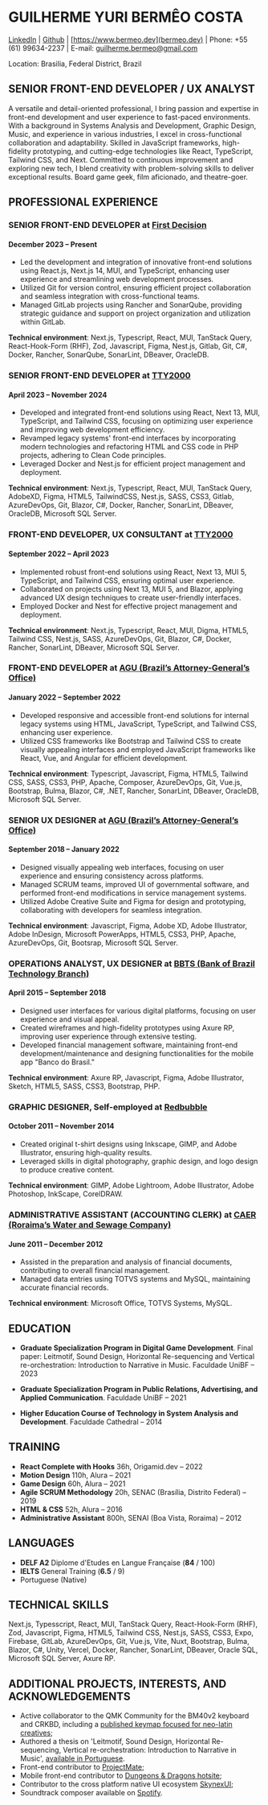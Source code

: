 # GUILHERME YURI BERMÊO COSTA

[LinkedIn](https://www.linkedin.com/in/gmbermeo) | [Github](https://github.com/gmbermeo) | [https://www.bermeo.dev](bermeo.dev) | Phone: +55 (61) 99634-2237 | E-mail: [guilherme.bermeo@gmail.com](mailto:guilherme.bermeo@gmail.com)

Location: Brasilia, Federal District, Brazil

## SENIOR FRONT-END DEVELOPER / UX ANALYST

A versatile and detail-oriented professional, I bring passion and expertise in front-end development and user experience to fast-paced environments. With a background in Systems Analysis and Development, Graphic Design, Music, and experience in various industries, I excel in cross-functional collaboration and adaptability. Skilled in JavaScript frameworks, high-fidelity prototyping, and cutting-edge technologies like React, TypeScript, Tailwind CSS, and Next. Committed to continuous improvement and exploring new tech, I blend creativity with problem-solving skills to deliver exceptional results. Board game geek, film aficionado, and theatre-goer.

## PROFESSIONAL EXPERIENCE

### **SENIOR FRONT-END DEVELOPER** at [First Decision](https://www.firstdecision.com.br)

#### December 2023 – Present

- Led the development and integration of innovative front-end solutions using React.js, Next.js 14, MUI, and TypeScript, enhancing user experience and streamlining web development processes.
- Utilized Git for version control, ensuring efficient project collaboration and seamless integration with cross-functional teams.
- Managed GitLab projects using Rancher and SonarQube, providing strategic guidance and support on project organization and utilization within GitLab.

**Technical environment**: Next.js, Typescript, React, MUI, TanStack Query, React-Hook-Form (RHF), Zod, Javascript, Figma, Nest.js, Gitlab, Git, C#, Docker, Rancher, SonarQube, SonarLint, DBeaver, OracleDB.

### **SENIOR FRONT-END DEVELOPER** at [TTY2000](https://tty2000.com.br)

#### April 2023 – November 2024

- Developed and integrated front-end solutions using React, Next 13, MUI, TypeScript, and Tailwind CSS, focusing on optimizing user experience and improving web development efficiency.
- Revamped legacy systems' front-end interfaces by incorporating modern technologies and refactoring HTML and CSS code in PHP projects, adhering to Clean Code principles.
- Leveraged Docker and Nest.js for efficient project management and deployment.

**Technical environment**: Next.js, Typescript, React, MUI, TanStack Query, AdobeXD, Figma, HTML5, TailwindCSS, Nest.js, SASS, CSS3, Gitlab, AzureDevOps, Git, Blazor, C#, Docker, Rancher, SonarLint, DBeaver, OracleDB, Microsoft SQL Server.

### **FRONT-END DEVELOPER, UX CONSULTANT** at [TTY2000](https://tty2000.com.br)

#### September 2022 – April 2023

- Implemented robust front-end solutions using React, Next 13, MUI 5, TypeScript, and Tailwind CSS, ensuring optimal user experience.
- Collaborated on projects using Next 13, MUI 5, and Blazor, applying advanced UX design techniques to create user-friendly interfaces.
- Employed Docker and Nest for effective project management and deployment.

**Technical environment**: Next.js, Typescript, React, MUI, Digma, HTML5, Tailwind CSS, Nest.js, SASS, AzureDevOps, Git, Blazor, C#, Docker, Rancher, SonarLint, DBeaver, Microsoft SQL Server.

### **FRONT-END DEVELOPER** at [AGU (Brazil’s Attorney-General’s Office)](https://agu.gov.br)

#### January 2022 – September 2022

- Developed responsive and accessible front-end solutions for internal legacy systems using HTML, JavaScript, TypeScript, and Tailwind CSS, enhancing user experience.
- Utilized CSS frameworks like Bootstrap and Tailwind CSS to create visually appealing interfaces and employed JavaScript frameworks like React, Vue, and Angular for efficient development.

**Technical environment**: Typescript, Javascript, Figma, HTML5, Tailwind CSS, SASS, CSS3, PHP, Apache, Composer, AzureDevOps, Git, Vue.js, Bootstrap, Bulma, Blazor, C#, .NET, Rancher, SonarLint, DBeaver, OracleDB, Microsoft SQL Server.

### **SENIOR UX DESIGNER** at [AGU (Brazil’s Attorney-General’s Office)](https://agu.gov.br)

#### September 2018 – January 2022

- Designed visually appealing web interfaces, focusing on user experience and ensuring consistency across platforms.
- Managed SCRUM teams, improved UI of governmental software, and performed front-end modifications in service management systems.
- Utilized Adobe Creative Suite and Figma for design and prototyping, collaborating with developers for seamless integration.

**Technical environment**: Javascript, Figma, Adobe XD, Adobe Illustrator, Adobe InDesign, Microsoft PowerApps, HTML5, CSS3, PHP, Apache, AzureDevOps, Git, Bootsrap, Microsoft SQL Server.

### **OPERATIONS ANALYST, UX DESIGNER** at [BBTS (Bank of Brazil Technology Branch)](https://bbts.com.br)

#### April 2015 – September 2018

- Designed user interfaces for various digital platforms, focusing on user experience and visual appeal.
- Created wireframes and high-fidelity prototypes using Axure RP, improving user experience through extensive testing.
- Developed financial management software, maintaining front-end development/maintenance and designing functionalities for the mobile app "Banco do Brasil."

**Technical environment**: Axure RP, Javascript, Figma, Adobe Illustrator, Sketch, HTML5, SASS, CSS3, Bootstrap, PHP.

### **GRAPHIC DESIGNER**, Self-employed at [Redbubble](https://redbubble.com)

#### October 2011 – November 2014

- Created original t-shirt designs using Inkscape, GIMP, and Adobe Illustrator, ensuring high-quality results.
- Leveraged skills in digital photography, graphic design, and logo design to produce creative content.

**Technical environment**: GIMP, Adobe Lightroom, Adobe Illustrator, Adobe Photoshop, InkScape, CorelDRAW.

### **ADMINISTRATIVE ASSISTANT (ACCOUNTING CLERK)** at [CAER (Roraima’s Water and Sewage Company)](https://www.caer.com.br)

#### June 2011 – December 2012

- Assisted in the preparation and analysis of financial documents, contributing to overall financial management.
- Managed data entries using TOTVS systems and MySQL, maintaining accurate financial records.

**Technical environment**: Microsoft Office, TOTVS Systems, MySQL.

## EDUCATION

- **Graduate Specialization Program in Digital Game Development**. Final paper: Leitmotif, Sound Design, Horizontal Re-sequencing and Vertical re-orchestration: Introduction to Narrative in Music. Faculdade UniBF – 2023

- **Graduate Specialization Program in Public Relations, Advertising, and Applied Communication**. Faculdade UniBF – 2021

- **Higher Education Course of Technology in System Analysis and Development**. Faculdade Cathedral – 2014
  
## TRAINING

- **React Complete with Hooks** 36h, Origamid.dev – 2022
- **Motion Design** 110h, Alura – 2021
- **Game Design** 60h, Alura – 2021
- **Agile SCRUM Methodology** 20h, SENAC (Brasília, Distrito Federal) – 2019
- **HTML & CSS** 52h, Alura – 2016
- **Administrative Assistant** 800h, SENAI (Boa Vista, Roraima) – 2012

## LANGUAGES

- **DELF A2** Diplome d'Etudes en Langue Française (**84** / 100)
- **IELTS** General Training (**6.5** / 9)
- Portuguese (Native)

## TECHNICAL SKILLS

Next.js, Typesscript, React, MUI, TanStack Query, React-Hook-Form (RHF), Zod, Javascript, Figma, HTML5, Tailwind CSS, Nest.js, SASS, CSS3, Expo, Firebase, GitLab, AzureDevOps, Git, Vue.js, Vite, Nuxt, Bootstrap, Bulma, Blazor, C#, Unity, Vercel, Docker, Rancher, SonarLint, DBeaver, Oracle SQL, Microsoft SQL Server, Axure RP.

## ADDITIONAL PROJECTS, INTERESTS, AND ACKNOWLEDGEMENTS

- Active collaborator to the QMK Community for the BM40v2 keyboard and CRKBD, including a [published keymap focused for neo-latin creatives](https://github.com/qmk/qmk_firmware/blob/master/keyboards/crkbd/keymaps/bermeo/readme.md);
- Authored a thesis on 'Leitmotif, Sound Design, Horizontal Re-sequencing, Vertical re-orchestration: Introduction to Narrative in Music', [available in Portuguese](https://www.bermeo.dev/download/article-introduction-to-narrative-in-music[br].pdf).
- Front-end contributor to [ProjectMate](https://www.projectmate.net);
- Mobile front-end contributor to [Dungeons & Dragons hotsite](https://github.com/ovinidev/Dungeons-and-dragons);
- Contributor to the cross platform native UI ecosystem [SkynexUI](https://github.com/skynexui);
- Soundtrack composer available on [Spotify](https://open.spotify.com/artist/4cdJMNyV0fp9j3RjKosbFd?si=T23_Jh0sSmSnYWIZwlgbCw).
